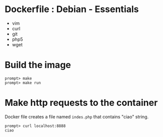 # Dockerfile : Debian - Essentials

- vim
- curl
- git
- php5
- wget

# Build the image

    prompt> make
    prompt> make run

# Make http requests to the container

Docker file creates a file named `indes.php` that contains "ciao" string.

    prompt> curl localhost:8888
    ciao
